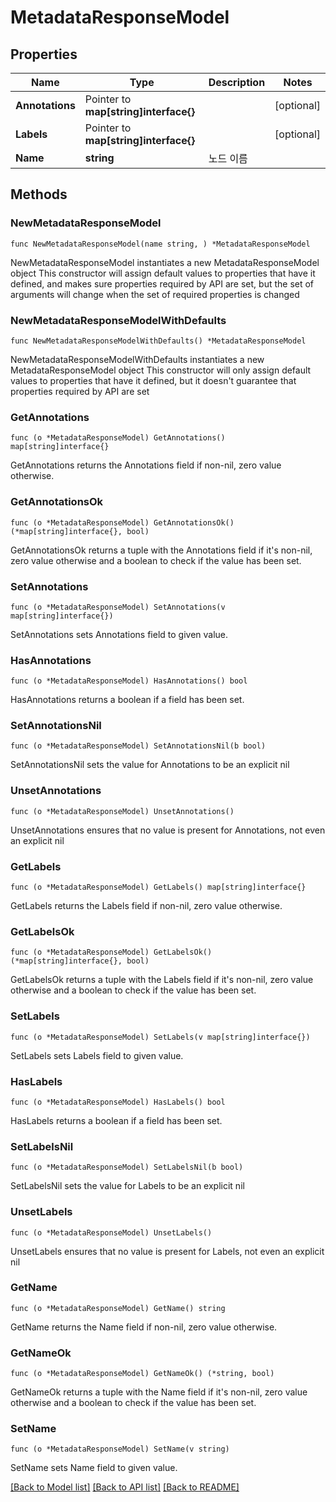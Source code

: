 # MetadataResponseModel

## Properties

Name | Type | Description | Notes
------------ | ------------- | ------------- | -------------
**Annotations** | Pointer to **map[string]interface{}** |  | [optional] 
**Labels** | Pointer to **map[string]interface{}** |  | [optional] 
**Name** | **string** | 노드 이름 | 

## Methods

### NewMetadataResponseModel

`func NewMetadataResponseModel(name string, ) *MetadataResponseModel`

NewMetadataResponseModel instantiates a new MetadataResponseModel object
This constructor will assign default values to properties that have it defined,
and makes sure properties required by API are set, but the set of arguments
will change when the set of required properties is changed

### NewMetadataResponseModelWithDefaults

`func NewMetadataResponseModelWithDefaults() *MetadataResponseModel`

NewMetadataResponseModelWithDefaults instantiates a new MetadataResponseModel object
This constructor will only assign default values to properties that have it defined,
but it doesn't guarantee that properties required by API are set

### GetAnnotations

`func (o *MetadataResponseModel) GetAnnotations() map[string]interface{}`

GetAnnotations returns the Annotations field if non-nil, zero value otherwise.

### GetAnnotationsOk

`func (o *MetadataResponseModel) GetAnnotationsOk() (*map[string]interface{}, bool)`

GetAnnotationsOk returns a tuple with the Annotations field if it's non-nil, zero value otherwise
and a boolean to check if the value has been set.

### SetAnnotations

`func (o *MetadataResponseModel) SetAnnotations(v map[string]interface{})`

SetAnnotations sets Annotations field to given value.

### HasAnnotations

`func (o *MetadataResponseModel) HasAnnotations() bool`

HasAnnotations returns a boolean if a field has been set.

### SetAnnotationsNil

`func (o *MetadataResponseModel) SetAnnotationsNil(b bool)`

 SetAnnotationsNil sets the value for Annotations to be an explicit nil

### UnsetAnnotations
`func (o *MetadataResponseModel) UnsetAnnotations()`

UnsetAnnotations ensures that no value is present for Annotations, not even an explicit nil
### GetLabels

`func (o *MetadataResponseModel) GetLabels() map[string]interface{}`

GetLabels returns the Labels field if non-nil, zero value otherwise.

### GetLabelsOk

`func (o *MetadataResponseModel) GetLabelsOk() (*map[string]interface{}, bool)`

GetLabelsOk returns a tuple with the Labels field if it's non-nil, zero value otherwise
and a boolean to check if the value has been set.

### SetLabels

`func (o *MetadataResponseModel) SetLabels(v map[string]interface{})`

SetLabels sets Labels field to given value.

### HasLabels

`func (o *MetadataResponseModel) HasLabels() bool`

HasLabels returns a boolean if a field has been set.

### SetLabelsNil

`func (o *MetadataResponseModel) SetLabelsNil(b bool)`

 SetLabelsNil sets the value for Labels to be an explicit nil

### UnsetLabels
`func (o *MetadataResponseModel) UnsetLabels()`

UnsetLabels ensures that no value is present for Labels, not even an explicit nil
### GetName

`func (o *MetadataResponseModel) GetName() string`

GetName returns the Name field if non-nil, zero value otherwise.

### GetNameOk

`func (o *MetadataResponseModel) GetNameOk() (*string, bool)`

GetNameOk returns a tuple with the Name field if it's non-nil, zero value otherwise
and a boolean to check if the value has been set.

### SetName

`func (o *MetadataResponseModel) SetName(v string)`

SetName sets Name field to given value.



[[Back to Model list]](../README.md#documentation-for-models) [[Back to API list]](../README.md#documentation-for-api-endpoints) [[Back to README]](../README.md)


